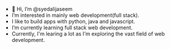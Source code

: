 - 👋 Hi, I’m @syedalijaseem
- I’m interested in mainly web development(full stack).
- I like to build apps with python, java and javascript.
- I’m currently learning full stack web development.
- Currently, I'm learing a lot as I'm exploring the vast field of web development.

<!---
Loltron/Loltron is a ✨ special ✨ repository because its `README.md` (this file) appears on your GitHub profile.
You can click the Preview link to take a look at your changes.
--->
